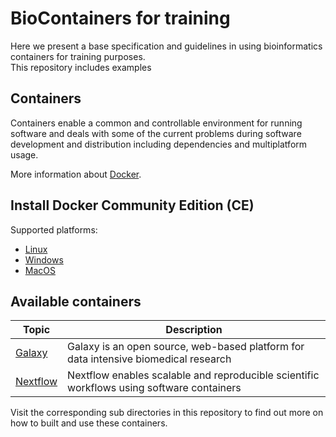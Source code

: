 # BioContainers for training
Here we present a base specification and guidelines in using bioinformatics containers for training purposes.\
This repository includes examples

## Containers
Containers enable a common and controllable environment for running software and deals with some of the current problems during software development and distribution including dependencies and multiplatform usage.

More information about [Docker](https://docs.docker.com/get-started/).

## Install Docker Community Edition (CE) 

Supported platforms:
* [Linux](https://docs.docker.com/install/linux/docker-ce/ubuntu/) 
* [Windows](https://docs.docker.com/docker-for-windows/install/)
* [MacOS](https://docs.docker.com/docker-for-mac/install/)

## Available containers

Topic | Description
------------ | ------------- 
[Galaxy](https://usegalaxy.org/) | Galaxy is an open source, web-based platform for data intensive biomedical research
[Nextflow](https://www.nextflow.io/) | Nextflow enables scalable and reproducible scientific workflows using software containers

Visit the corresponding sub directories in this repository to find out more on how to built and use these containers.
